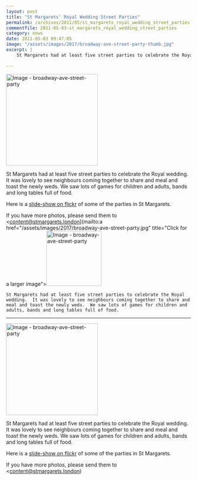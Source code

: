 ```yaml
---
layout: post
title: "St Margarets' Royal Wedding Street Parties"
permalink: /archives/2011/05/st_margarets_royal_wedding_street_parties.html
commentfile: 2011-05-03-st_margarets_royal_wedding_street_parties
category: news
date: 2011-05-03 09:47:05
image: "/assets/images/2017/broadway-ave-street-party-thumb.jpg"
excerpt: |
    St Margarets had at least five street parties to celebrate the Royal wedding.  It was lovely to see neighbours coming together to share and meal and toast the newly weds.  We saw lots of games for children and adults, bands and long tables full of food.

---
```


<a href="/assets/images/2017/broadway-ave-street-party.jpg" title="Click for a larger image"><img src="/assets/images/2017/broadway-ave-street-party-thumb.jpg" width="250" alt="Image - broadway-ave-street-party"  class="photo right"/></a>

St Margarets had at least five street parties to celebrate the Royal wedding. It was lovely to see neighbours coming together to share and meal and toast the newly weds. We saw lots of games for children and adults, bands and long tables full of food.

Here is a [slide-show on flickr](http://www.flickr.com/photos/mahnke/sets/72157626489325165/show/) of some of the parties in St Margarets.

If you have more photos, please send them to <content@stmargarets.london](mailto:a href="/assets/images/2017/broadway-ave-street-party.jpg" title="Click for a larger image"><img src="/assets/images/2017/broadway-ave-street-party-thumb.jpg" width="150" alt="Image - broadway-ave-street-party"  class="photo right"/></a>

    St Margarets had at least five street parties to celebrate the Royal wedding.  It was lovely to see neighbours coming together to share and meal and toast the newly weds.  We saw lots of games for children and adults, bands and long tables full of food.

---

<a href="/assets/images/2017/broadway-ave-street-party.jpg" title="Click for a larger image"><img src="/assets/images/2017/broadway-ave-street-party-thumb.jpg" width="250" alt="Image - broadway-ave-street-party"  class="photo right"/></a>

St Margarets had at least five street parties to celebrate the Royal wedding. It was lovely to see neighbours coming together to share and meal and toast the newly weds. We saw lots of games for children and adults, bands and long tables full of food.

Here is a [slide-show on flickr](http://www.flickr.com/photos/mahnke/sets/72157626489325165/show/) of some of the parties in St Margarets.

If you have more photos, please send them to <content@stmargarets.london)
